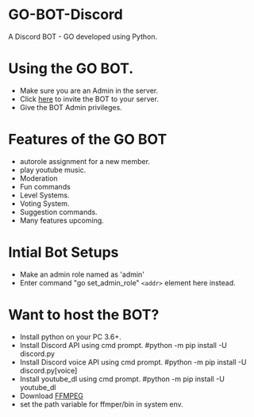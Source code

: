 # GO-BOT-Discord
A Discord BOT - GO developed using Python.

# Using the GO BOT.

 - Make sure you are an Admin in the server.
 - Click [here](https://bit.ly/2CSUKeb) to invite the BOT to your server.
 - Give the BOT Admin privileges.

# Features of the GO BOT
 
 - autorole assignment for a new member.
 - play youtube music.
 - Moderation
 - Fun commands
 - Level Systems.
 - Voting System.
 - Suggestion commands.
 - Many features upcoming.

# Intial Bot Setups

- Make an admin role named as 'admin'
- Enter command "go set_admin_role"
`<addr>` element here instead.
# Want to host the BOT?
 
- Install python on your PC 3.6+.
- Install Discord API using cmd prompt. #python -m pip install -U discord.py
- Install Discord voice API using cmd prompt. #python -m pip install -U discord.py[voice]
- Install youtube_dl using cmd prompt. #python -m pip install -U youtube_dl 
- Download [FFMPEG](https://www.ffmpeg.org/)
- set the path variable for ffmper/bin in system env.
